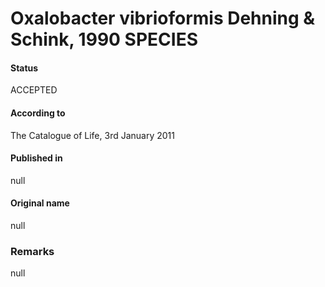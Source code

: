 # Oxalobacter vibrioformis Dehning & Schink, 1990 SPECIES

#### Status
ACCEPTED

#### According to
The Catalogue of Life, 3rd January 2011

#### Published in
null

#### Original name
null

### Remarks
null